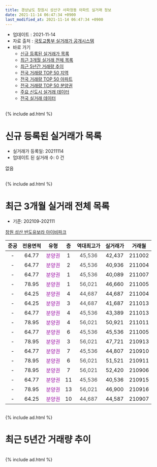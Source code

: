 ```yaml
---
title: 경상남도 창원시 성산구 사파정동 아파트 실거래 정보
date: 2021-11-14 06:47:34 +0900
last_modified_at: 2021-11-14 06:47:34 +0900
---
```


* 업데이트 : 2021-11-14
* 자료 출처 : [국토교통부 실거래가 공개시스템](http://rt.molit.go.kr)
* 바로 가기
    * [신규 등록된 실거래가 목록](#신규-등록된-실거래가-목록)
    * [최근 3개월 실거래 전체 목록](#최근-3개월-실거래-전체-목록)
    * [최근 5년간 거래량 추이](#최근-5년간-거래량-추이)
    * [전국 거래량 TOP 50 지역](https://inasie.github.io/apt-trade-info/최근-3개월-전국에서-가장-거래가-많이-발생한-지역)
    * [전국 거래량 TOP 50 아파트](https://inasie.github.io/apt-trade-info/최근-3개월-전국에서-가장-거래가-많이-발생한-아파트)
    * [전국 거래량 TOP 50 분양권](https://inasie.github.io/apt-trade-info/최근-3개월-전국에서-가장-거래가-많이-발생한-분양권)
    * [주요 신도시 실거래 데이터](https://inasie.github.io/apt-trade-info/주요-신도시)
    * [전국 실거래 데이터](https://inasie.github.io/apt-trade-info/전국)
<br>
{% include ad.html %}
<br>

# 신규 등록된 실거래가 목록
* 실거래가 등록일: 20211114
* 업데이트 된 실거래 수: 0 건

없음

<br>
{% include ad.html %}
<br>

# 최근 3개월 실거래 전체 목록
* 기준: 202109-202111


[창원 성산 반도유보라 아이비파크](https://search.naver.com/search.naver?query=%EA%B2%BD%EC%83%81%EB%82%A8%EB%8F%84+%EC%B0%BD%EC%9B%90%EC%8B%9C+%EC%84%B1%EC%82%B0%EA%B5%AC+%EC%82%AC%ED%8C%8C%EC%A0%95%EB%8F%99+%EC%B0%BD%EC%9B%90+%EC%84%B1%EC%82%B0+%EB%B0%98%EB%8F%84%EC%9C%A0%EB%B3%B4%EB%9D%BC+%EC%95%84%EC%9D%B4%EB%B9%84%ED%8C%8C%ED%81%AC)

|준공|전용면적|유형|층|역대최고가|실거래가|거래월|
|:---:|:---:|:---:|:---:|:---:|:---:|:---:|
|-|64.77|<span style="color:#9C11A5">분양권</span>|1|<span style="color:#444444">45,536</span>|42,437|211002|
|-|64.77|<span style="color:#9C11A5">분양권</span>|2|<span style="color:#444444">45,536</span>|40,936|211004|
|-|64.77|<span style="color:#9C11A5">분양권</span>|1|<span style="color:#444444">45,536</span>|40,089|211007|
|-|78.95|<span style="color:#9C11A5">분양권</span>|1|<span style="color:#444444">56,021</span>|46,660|211005|
|-|64.25|<span style="color:#9C11A5">분양권</span>|4|<span style="color:#444444">44,687</span>|44,687|211004|
|-|64.25|<span style="color:#9C11A5">분양권</span>|3|<span style="color:#444444">44,687</span>|41,687|211013|
|-|64.77|<span style="color:#9C11A5">분양권</span>|4|<span style="color:#444444">45,536</span>|43,389|211013|
|-|78.95|<span style="color:#9C11A5">분양권</span>|4|<span style="color:#444444">56,021</span>|50,921|211011|
|-|64.77|<span style="color:#9C11A5">분양권</span>|6|<span style="color:#444444">45,536</span>|45,536|211005|
|-|78.95|<span style="color:#9C11A5">분양권</span>|3|<span style="color:#444444">56,021</span>|47,721|210913|
|-|64.77|<span style="color:#9C11A5">분양권</span>|7|<span style="color:#444444">45,536</span>|44,807|210910|
|-|78.95|<span style="color:#9C11A5">분양권</span>|6|<span style="color:#444444">56,021</span>|51,521|210911|
|-|78.95|<span style="color:#9C11A5">분양권</span>|7|<span style="color:#444444">56,021</span>|52,420|210906|
|-|64.77|<span style="color:#9C11A5">분양권</span>|11|<span style="color:#444444">45,536</span>|40,536|210915|
|-|78.95|<span style="color:#9C11A5">분양권</span>|13|<span style="color:#444444">56,021</span>|46,900|210916|
|-|64.25|<span style="color:#9C11A5">분양권</span>|10|<span style="color:#444444">44,687</span>|44,587|210907|


<br>
{% include ad.html %}
<br>

# 최근 5년간 거래량 추이


<div style="width:100%;">
    <canvas id="deal_progress" height="200"></canvas>
</div>

<script>
new Chart(document.getElementById("deal_progress"), {
    type: 'line',
    data: {
        labels: ['201611','201612','201701','201702','201703','201704','201705','201706','201707','201708','201709','201710','201711','201712','201801','201802','201803','201804','201805','201806','201807','201808','201809','201810','201811','201812','201901','201902','201903','201904','201905','201906','201907','201908','201909','201910','201911','201912','202001','202002','202003','202004','202005','202006','202007','202008','202009','202010','202011','202012','202101','202102','202103','202104','202105','202106','202107','202108','202109','202110','202111'],
        datasets: [{
            label: '매매',
            pointRadius: 1,
            data: [0, 0, 0, 0, 0, 0, 0, 0, 0, 0, 0, 0, 0, 0, 0, 0, 0, 0, 0, 0, 0, 0, 0, 0, 0, 0, 0, 0, 0, 0, 0, 0, 0, 0, 0, 0, 0, 0, 0, 0, 0, 0, 0, 0, 0, 0, 0, 0, 0, 0, 0, 0, 0, 0, 0, 49, 49, 11, 7, 9, 0],
            borderColor: "rgba(255, 201, 14, 1)",
            backgroundColor: "rgba(255, 201, 14, 0.5)",
            fill: false,
            lineTension: 0
        },{
            label: '전월세',
            pointRadius: 1,
            data: [0, 0, 0, 0, 0, 0, 0, 0, 0, 0, 0, 0, 0, 0, 0, 0, 0, 0, 0, 0, 0, 0, 0, 0, 0, 0, 0, 0, 0, 0, 0, 0, 0, 0, 0, 0, 0, 0, 0, 0, 0, 0, 0, 0, 0, 0, 0, 0, 0, 0, 0, 0, 0, 0, 0, 0, 0, 0, 0, 0, 0],
            borderColor: "rgba(0, 141, 185, 1)",
            backgroundColor: "rgba(0, 141, 185, 0.5)",
            fill: false,
            lineTension: 0
        }
        ]
    },
    options: {
        responsive: true,
        title: {
            display: false
        },
        tooltips: {
            mode: 'index',
            intersect: false
        },
        hover: {
            mode: 'nearest',
            intersect: true
        },
        scales: {
            xAxes: [{
                display: true,
                scaleLabel: {
                    display: true,
                    labelString: '년/월'
                }
            }],
            yAxes: [{
                display: true,
                ticks: {
                    suggestedMin: 0,
                },
                scaleLabel: {
                    display: true,
                    labelString: '실거래 수'
                }
            }]
        }
    }
});

</script>


<br>
{% include ad.html %}
<br>

